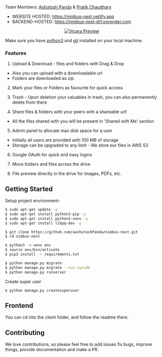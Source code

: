 Team Members: [Ashutosh Panda](https://github.com/aashutoshPanda) &amp; [Pratik Chaudhary](https://github.com/pratik0204)

- WEBSITE HOSTED: https://nimbus-nest.netlify.app
- BACKEND-HOSTED: https://nimbus-nest-drf.onrender.com

<p align="center">
  <a href="https://ibb.co/2cyxSwk">
    <img src="https://i.ibb.co/HGV6C0H/Screenshot-from-2021-05-19-14-43-17.png" alt="Vicara Preview" border="0">
  </a>
</p>

Make sure you have [python3](https://www.python.org/downloads/) and [git](https://git-scm.com/) installed on your local machine.

### Features
1. Upload & Download - files and folders with Drag & Drop
  - Also you can upload with a downloadable url
  - Folders are downloaded as zip

2. Mark your files or Folders as favourite for quick access

3. Trash - Upon deletion your valuables in trash, you can also permanently delete from there

4. Share files & folders with your peers with a shareable url!
  - All the files shared with you will be present in 'Shared with Me' section

5. Admin panel to allocate max disk space for a user
  - Initially all users are provided with 100 MB of storage
  - Storage can be upgraded to any limit - We store our files in AWS S3

6. Google OAuth for quick and easy logins

7. Move folders and files across the drive

8. File preview directly in the drive for images, PDFs, etc.


## Getting Started

Setup project environment-

```bash
$ sudo apt-get update -y
$ sudo apt-get install python3-pip -y
$ sudo apt-get install python3-venv -y
$ sudo apt-get install libpq-dev -y

$ git clone https://github.com/aashutoshPanda/nimbus-nest.git
$ cd nimbus-nest

$ python3 -m venv env
$ source env/bin/activate
$ pip3 install -r requirements.txt

$ python manage.py migrate
$ python manage.py migrate --run-syncdb
$ python manage.py runserver
```

Create super user
```bash
$ python manage.py createsuperuser
```

## Frontend
You can cd into the client folder, and follow the readme there.

## Contributing
We love contributions, so please feel free to add issues fix bugs, improve things, provide documentation and make a PR.
